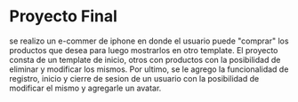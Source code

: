 # Proyecto Final
se realizo un e-commer de iphone en donde el usuario puede "comprar" los productos que desea para luego mostrarlos en otro template. El proyecto consta de un template de inicio, otros con productos con la posibilidad de eliminar y modificar los mismos. Por ultimo, se le agrego la funcionalidad de registro, inicio y cierre de sesion de un usuario con la posibilidad de modificar el mismo y agregarle un avatar.
